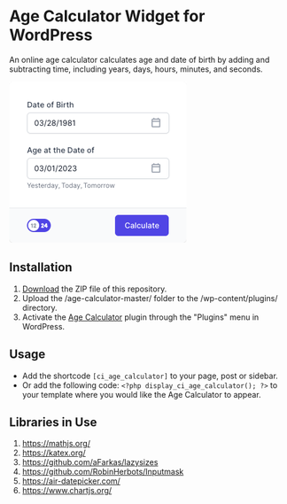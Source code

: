 # Age Calculator Widget for WordPress

An online age calculator calculates age and date of birth by adding and subtracting time, including years, days, hours, minutes, and seconds.

![Age Calculator Input Form](/assets/images/screenshot-1.png "Age Calculator Input Form")

## Installation

1. [Download](https://github.com/pub-calculator-io/age-calculator/archive/refs/heads/master.zip) the ZIP file of this repository.
2. Upload the /age-calculator-master/ folder to the /wp-content/plugins/ directory.
3. Activate the [Age Calculator](https://www.calculator.io/age-calculator/ "Age Calculator Homepage") plugin through the "Plugins" menu in WordPress.

## Usage
* Add the shortcode `[ci_age_calculator]` to your page, post or sidebar.
* Or add the following code: `<?php display_ci_age_calculator(); ?>` to your template where you would like the Age Calculator to appear.

## Libraries in Use
1. https://mathjs.org/
2. https://katex.org/
3. https://github.com/aFarkas/lazysizes
4. https://github.com/RobinHerbots/Inputmask
5. https://air-datepicker.com/
6. https://www.chartjs.org/
